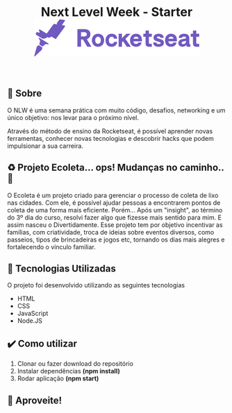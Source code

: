 <h1 align="center">
Next Level Week - Starter
<img src="public/assets/rocketseat.svg">
</h1>

<img src="" width="1200">

## :rocket: Sobre

O NLW é uma semana prática com muito código, desafios, networking e um único objetivo: nos levar para o próximo nível.

Através do método de ensino da Rocketseat, é possível aprender novas ferramentas, conhecer novas tecnologias e descobrir hacks que podem impulsionar a sua carreira.


## :recycle: Projeto Ecoleta... ops! Mudanças no caminho.. :revolving_hearts:

O Ecoleta é um projeto criado para gerenciar o processo de coleta de lixo nas cidades. Com ele, é possível ajudar pessoas a encontrarem pontos de coleta de uma forma mais eficiente.
Porém...
Após um "insight", ao término do 3º dia do curso, resolvi fazer algo que fizesse mais sentido para mim. E assim nasceu o Divertidamente.
Esse projeto tem por objetivo incentivar as famílias, com criatividade, troca de ideias sobre eventos diversos, como passeios, tipos de brincadeiras e jogos etc, tornando os dias mais alegres e fortalecendo o vínculo familiar.


## :bookmark: Tecnologias Utilizadas

O projeto foi desenvolvido utilizando as seguintes tecnologias

- HTML
- CSS
- JavaScript
- Node.JS

## :heavy_check_mark: Como utilizar

1. Clonar ou fazer download do repositório
2. Instalar dependências <strong>(npm install)</strong>
3. Rodar aplicação <strong>(npm start)</strong>

## :tada: Aproveite!
